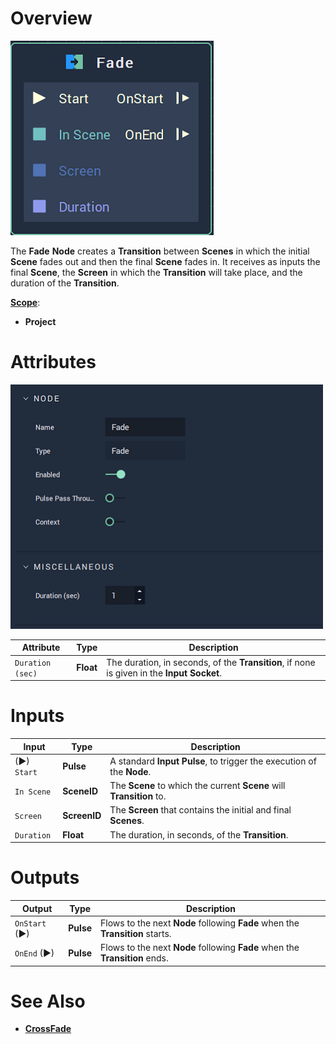 # Overview

![The Fade Node.](../../.gitbook/assets/node-fade.png)

The **Fade** **Node** creates a **Transition** between **Scenes** in which the initial **Scene** fades out and then the final **Scene** fades in. It receives as inputs the final **Scene**, the **Screen** in which the **Transition** will take place, and the duration of the **Transition**.

[**Scope**](../overview.md#scopes):
*  **Project**

# Attributes

![The Fade Node Attributes.](../../.gitbook/assets/node-fade-attri.png)

|Attribute|Type|Description|
|---|---|---|
| `Duration (sec)` | **Float** | The duration, in seconds, of the **Transition**, if none is given in the **Input Socket**. |


# Inputs

|Input|Type|Description|
|---|---|---|
|(►) `Start` | **Pulse** | A standard **Input Pulse**, to trigger the execution of the **Node**. |
| `In Scene` | **SceneID** | The **Scene** to which the current **Scene** will **Transition** to. |
| `Screen` | **ScreenID** | The **Screen** that contains the initial and final **Scenes**. |
| `Duration` | **Float** | The duration, in seconds, of the **Transition**. |

# Outputs

|Output|Type|Description|
|---|---|---|
| `OnStart` (►) | **Pulse** | Flows to the next **Node** following **Fade** when the **Transition** starts. |
| `OnEnd` (►) | **Pulse** | Flows to the next **Node** following **Fade** when the **Transition** ends.  |


# See Also

* [**CrossFade**](crossfade.md)

